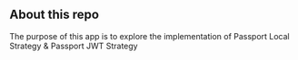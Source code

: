 ## About this repo

The purpose of this app is to explore the implementation of Passport Local Strategy & Passport JWT Strategy
